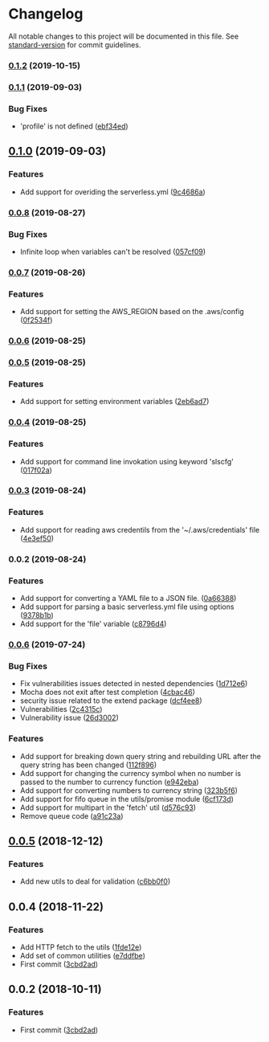 # Changelog

All notable changes to this project will be documented in this file. See [standard-version](https://github.com/conventional-changelog/standard-version) for commit guidelines.

### [0.1.2](https://github.com/nicolasdao/sls-config-parser/compare/v0.1.1...v0.1.2) (2019-10-15)



### [0.1.1](https://github.com/nicolasdao/sls-config-parser/compare/v0.1.0...v0.1.1) (2019-09-03)


### Bug Fixes

* 'profile' is not defined ([ebf34ed](https://github.com/nicolasdao/sls-config-parser/commit/ebf34ed))



## [0.1.0](https://github.com/nicolasdao/sls-config-parser/compare/v0.0.8...v0.1.0) (2019-09-03)


### Features

* Add support for overiding the serverless.yml ([9c4686a](https://github.com/nicolasdao/sls-config-parser/commit/9c4686a))



### [0.0.8](https://github.com/nicolasdao/sls-config-parser/compare/v0.0.7...v0.0.8) (2019-08-27)


### Bug Fixes

* Infinite loop when variables can't be resolved ([057cf09](https://github.com/nicolasdao/sls-config-parser/commit/057cf09))



### [0.0.7](https://github.com/nicolasdao/sls-config-parser/compare/v0.0.6...v0.0.7) (2019-08-26)


### Features

* Add support for setting the AWS_REGION based on the .aws/config ([0f2534f](https://github.com/nicolasdao/sls-config-parser/commit/0f2534f))



### [0.0.6](https://github.com/nicolasdao/sls-config-parser/compare/v0.0.5...v0.0.6) (2019-08-25)



### [0.0.5](https://github.com/nicolasdao/sls-config-parser/compare/v0.0.4...v0.0.5) (2019-08-25)


### Features

* Add support for setting environment variables ([2eb6ad7](https://github.com/nicolasdao/sls-config-parser/commit/2eb6ad7))



### [0.0.4](https://github.com/nicolasdao/sls-config-parser/compare/v0.0.3...v0.0.4) (2019-08-25)


### Features

* Add support for command line invokation using keyword 'slscfg' ([017f02a](https://github.com/nicolasdao/sls-config-parser/commit/017f02a))



### [0.0.3](https://github.com/nicolasdao/sls-config-parser/compare/v0.0.2...v0.0.3) (2019-08-24)


### Features

* Add support for reading aws credentils from the '~/.aws/credentials' file ([4e3ef50](https://github.com/nicolasdao/sls-config-parser/commit/4e3ef50))



### 0.0.2 (2019-08-24)


### Features

* Add support for converting a YAML file to a JSON file. ([0a66388](https://github.com/nicolasdao/sls-config-parser/commit/0a66388))
* Add support for parsing a basic serverless.yml file using options ([9378b1b](https://github.com/nicolasdao/sls-config-parser/commit/9378b1b))
* Add support for the 'file' variable ([c8796d4](https://github.com/nicolasdao/sls-config-parser/commit/c8796d4))



### [0.0.6](https://github.com/nicolasdao/template-emptyjs/compare/v0.0.5...v0.0.6) (2019-07-24)


### Bug Fixes

* Fix vulnerabilities issues detected in nested dependencies ([1d712e6](https://github.com/nicolasdao/template-emptyjs/commit/1d712e6))
* Mocha does not exit after test completion ([4cbac46](https://github.com/nicolasdao/template-emptyjs/commit/4cbac46))
* security issue related to the extend package ([dcf4ee8](https://github.com/nicolasdao/template-emptyjs/commit/dcf4ee8))
* Vulnerabilities ([2c4315c](https://github.com/nicolasdao/template-emptyjs/commit/2c4315c))
* Vulnerability issue ([26d3002](https://github.com/nicolasdao/template-emptyjs/commit/26d3002))


### Features

* Add support for breaking down query string and rebuilding URL after the query string has been changed ([112f896](https://github.com/nicolasdao/template-emptyjs/commit/112f896))
* Add support for changing the currency symbol when no number is passed to the number to currency function ([e942eba](https://github.com/nicolasdao/template-emptyjs/commit/e942eba))
* Add support for converting numbers to currency string ([323b5f6](https://github.com/nicolasdao/template-emptyjs/commit/323b5f6))
* Add support for fifo queue in the utils/promise module ([6cf173d](https://github.com/nicolasdao/template-emptyjs/commit/6cf173d))
* Add support for multipart in the 'fetch' util ([d576c93](https://github.com/nicolasdao/template-emptyjs/commit/d576c93))
* Remove queue code ([a91c23a](https://github.com/nicolasdao/template-emptyjs/commit/a91c23a))



<a name="0.0.5"></a>
## [0.0.5](https://github.com/nicolasdao/template-emptyjs/compare/v0.0.4...v0.0.5) (2018-12-12)


### Features

* Add new utils to deal for validation ([c6bb0f0](https://github.com/nicolasdao/template-emptyjs/commit/c6bb0f0))



<a name="0.0.4"></a>
## 0.0.4 (2018-11-22)


### Features

* Add HTTP fetch to the utils ([1fde12e](https://github.com/nicolasdao/template-emptyjs/commit/1fde12e))
* Add set of common utilities ([e7ddfbe](https://github.com/nicolasdao/template-emptyjs/commit/e7ddfbe))
* First commit ([3cbd2ad](https://github.com/nicolasdao/template-emptyjs/commit/3cbd2ad))



<a name="0.0.2"></a>
## 0.0.2 (2018-10-11)


### Features

* First commit ([3cbd2ad](https://github.com/nicolasdao/template-emptyjs/commit/3cbd2ad))
